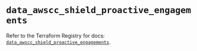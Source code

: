 # `data_awscc_shield_proactive_engagements`

Refer to the Terraform Registry for docs: [`data_awscc_shield_proactive_engagements`](https://registry.terraform.io/providers/hashicorp/awscc/0.70.0/docs/data-sources/shield_proactive_engagements).
